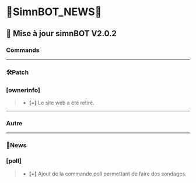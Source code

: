 # 👾SimnBOT_NEWS👾

## 🤖 Mise à jour simnBOT V2.0.2

### Commands
___
### 🛠Patch

### [ownerinfo]
> - **[+]** Le site web a été retiré.
___
### Autre

___
### 📄News

### [poll]
> - **[+]** Ajout de la commande poll permettant de faire des sondages.



